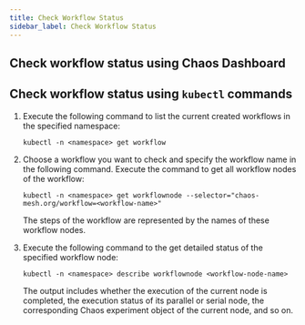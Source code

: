 ```yaml
---
title: Check Workflow Status
sidebar_label: Check Workflow Status
---
```


## Check workflow status using Chaos Dashboard

<!--TODO: This section will be added after the optimization of Chaos Dashboard completes.-->

## Check workflow status using `kubectl` commands

1. Execute the following command to list the current created workflows in the specified namespace:

   ```shell
   kubectl -n <namespace> get workflow
   ```

2. Choose a workflow you want to check and specify the workflow name in the following command. Execute the command to get all workflow nodes of the workflow:

   ```shell
   kubectl -n <namespace> get workflownode --selector="chaos-mesh.org/workflow=<workflow-name>"
   ```

   The steps of the workflow are represented by the names of these workflow nodes.

3. Execute the following command to the get detailed status of the specified workflow node:

   ```shell
   kubectl -n <namespace> describe workflownode <workflow-node-name>
   ```

   The output includes whether the execution of the current node is completed, the execution status of its parallel or serial node, the corresponding Chaos experiment object of the current node, and so on.
